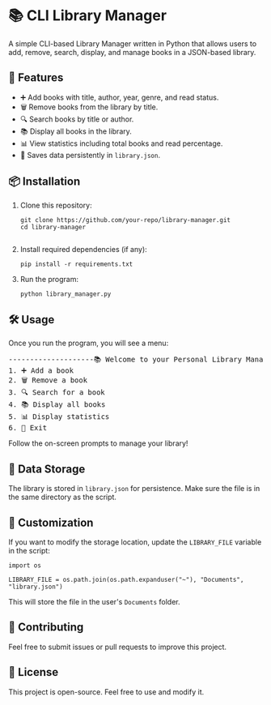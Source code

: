 <h1>📚 CLI Library Manager</h1>

<p>A simple CLI-based Library Manager written in Python that allows users to add, remove, search, display, and manage books in a JSON-based library.</p>

<h2>🚀 Features</h2>

<ul>
  <li>➕ Add books with title, author, year, genre, and read status.</li>
  <li>🗑️ Remove books from the library by title.</li>
  <li>🔍 Search books by title or author.</li>
  <li>📚 Display all books in the library.</li>
  <li>📊 View statistics including total books and read percentage.</li>
  <li>💾 Saves data persistently in <code>library.json</code>.</li>
</ul>

<h2>📦 Installation</h2>

<ol>
  <li>Clone this repository:</li>
  <pre><code>git clone https://github.com/your-repo/library-manager.git
cd library-manager
  </code></pre>

  <li>Install required dependencies (if any):</li>
  <pre><code>pip install -r requirements.txt</code></pre>

  <li>Run the program:</li>
  <pre><code>python library_manager.py</code></pre>
</ol>

<h2>🛠 Usage</h2>

<p>Once you run the program, you will see a menu:</p>

<pre>
--------------------📚 Welcome to your Personal Library Manager! --------------------
1. ➕ Add a book
2. 🗑️ Remove a book
3. 🔍 Search for a book
4. 📚 Display all books
5. 📊 Display statistics
6. 🚪 Exit
</pre>

<p>Follow the on-screen prompts to manage your library!</p>

<h2>📂 Data Storage</h2>

<p>The library is stored in <code>library.json</code> for persistence. Make sure the file is in the same directory as the script.</p>

<h2>🔧 Customization</h2>

<p>If you want to modify the storage location, update the <code>LIBRARY_FILE</code> variable in the script:</p>

<pre><code>import os

LIBRARY_FILE = os.path.join(os.path.expanduser("~"), "Documents", "library.json")
</code></pre>

<p>This will store the file in the user's <code>Documents</code> folder.</p>

<h2>🤝 Contributing</h2>

<p>Feel free to submit issues or pull requests to improve this project.</p>

<h2>📜 License</h2>

<p>This project is open-source. Feel free to use and modify it.</p>
